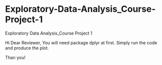 # Exploratory-Data-Analysis_Course-Project-1
Exploratory Data Analysis_Course Project 1

Hi Dear Reviewer,
You will need package dplyr at first.
Simply run the code and produce the plot.

Than you!

